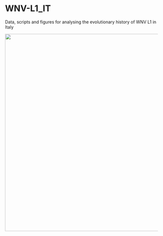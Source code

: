 # WNV-L1_IT
Data, scripts and figures for analysing the evolutionary history of WNV L1 in Italy

<img src="./plots/Fig3wnvL1_ita.pdf" width=650>
